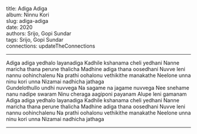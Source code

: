 title: Adiga Adiga  
album: Ninnu Kori  
slug: adiga-adiga  
date: 2020  
authors: Srijo, Gopi Sundar  
tags: Srijo, Gopi Sundar  
connections: updateTheConnections  

------------

Adiga adiga yedhalo layanadiga Kadhile kshanama cheli yedhani Nanne maricha thana perune thalicha Madhine adiga thana oosedhani Nuvve leni nannu oohinchalenu Na prathi oohalonu vethikithe manakathe Neelone unna ninu kori unna Nizamai nadhicha jathaga  
Gundelothullo undhi nuvvega Na sagame na jagame nuvvega Nee snehame nanu nadipe swaram Ninu cheraga aagiponi payanam Alupe leni gamanam  
Adiga adiga yedhalo layanadiga Kadhile kshanama cheli yedhani Nanne maricha thana perune thalicha Madhine adiga thana oosedhani Nuvve leni nannu oohinchalenu Na prathi oohalonu vethikithe manakathe Neelone unna ninu kori unna Nizamai nadhicha jathaga  


------------
